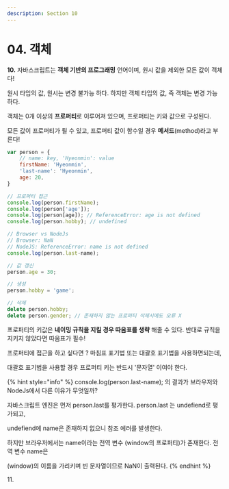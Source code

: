 ```yaml
---
description: Section 10
---
```


# 04. 객체

**10.** 자바스크립트는 **객체 기반의 프로그래밍** 언어이며, 원시 값을 제외한 모든 값이 객체다!

원시 타입의 값, 원시는 변경 불가능 하다. 하지만 객체 타입의 값, 즉 객체는 변경 가능 하다.

객체는 0개 이상의 **프로퍼티**로 이루어져 있으며, 프로퍼티는 키와 값으로 구성된다.&#x20;

모든 값이 프로퍼티가 될 수 있고, 프로퍼티 값이 함수일 경우 **메서드**(method)라고 부른다!

```javascript
var person = {
    // name: key, 'Hyeonmin': value
    firstName: 'Hyeonmin',
    'last-name': 'Hyeonmin',
    age: 20,
}

// 프로퍼티 접근
console.log(person.firstName);
console.log(person['age']);
console.log(person[age]); // ReferenceError: age is not defined
console.log(person.hobby); // undefined

// Browser vs NodeJs
// Browser: NaN
// NodeJS: ReferenceError: name is not defined
console.log(person.last-name);

// 값 갱신
person.age = 30;

// 생성
person.hobby = 'game';

// 삭제
delete person.hobby;
delete person.gender; // 존재하지 않는 프로퍼티 삭제시에도 오류 X
```

프로퍼티의 키값은 **네이밍 규칙을 지킬 경우 따옴표를 생략** 해줄 수 있다. 반대로 규칙을 지키지 않았다면 따옴표가 필수!

프로퍼티에 접근을 하고 싶다면 ? 마침표 표기법 또는 대괄호 표기법을 사용하면되는데,

대괄호 표기법을 사용할 경우 프로퍼티 키는 반드시 '문자열' 이여야 한다.

{% hint style="info" %}
console.log(person.last-name); 의 결과가 브라우저와 NodeJs에서 다른 이유가 무엇일까?

자바스크립트 엔진은 먼저 person.last를 평가한다. person.last 는 undefiend로 평가되고,

undefiend에 name은 존재하지 없으니 참조 에러를 발생한다.

하지만 브라우저에서는 name이라는 전역 변수 (window의 프로퍼티)가 존재한다. 전역 변수 name은

(window)의 이름을 가리키며 빈 문자열이므로 NaN이 출력된다.
{% endhint %}



11\.&#x20;
